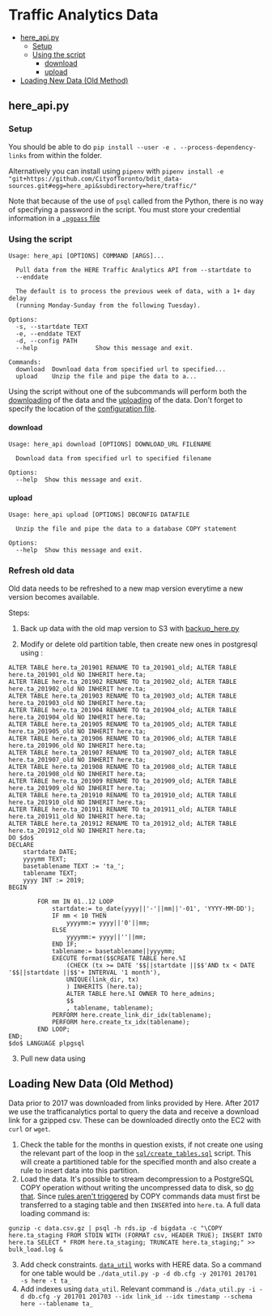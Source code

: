 # Traffic Analytics Data

- [here_api.py](#here_apipy)
  - [Setup](#setup)
  - [Using the script](#using-the-script)
    - [download](#download)
    - [upload](#upload)
- [Loading New Data (Old Method)](#loading-new-data-old-method)

## here_api.py

### Setup

You should be able to do `pip install --user -e . --process-dependency-links` from within the folder.

Alternatively you can install using `pipenv` with `pipenv install -e "git+https://github.com/CityofToronto/bdit_data-sources.git#egg=here_api&subdirectory=here/traffic/"`

Note that because of the use of `psql` called from the Python, there is no way of specifying a password in the script. You must store your credential information in a [`.pgpass` file](https://www.postgresql.org/docs/current/static/libpq-pgpass.html)

### Using the script

```shell
Usage: here_api [OPTIONS] COMMAND [ARGS]...

  Pull data from the HERE Traffic Analytics API from --startdate to
  --enddate

  The default is to process the previous week of data, with a 1+ day delay
  (running Monday-Sunday from the following Tuesday).

Options:
  -s, --startdate TEXT
  -e, --enddate TEXT
  -d, --config PATH
  --help                Show this message and exit.

Commands:
  download  Download data from specified url to specified...
  upload    Unzip the file and pipe the data to a...
```

Using the script without one of the subcommands will perform both the [downloading](#download) of the data and the [uploading](#upload) of the data. Don't forget to specify the location of the [configuration file](sample.cfg).

#### download

```shell
Usage: here_api download [OPTIONS] DOWNLOAD_URL FILENAME

  Download data from specified url to specified filename

Options:
  --help  Show this message and exit.
```

#### upload

```shell
Usage: here_api upload [OPTIONS] DBCONFIG DATAFILE

  Unzip the file and pipe the data to a database COPY statement

Options:
  --help  Show this message and exit.
```

### Refresh old data

Old data needs to be refreshed to a new map version everytime a new version becomes available. 

Steps:
1) Back up data with the old map version to S3 with [backup_here.py](backup_here.py) 

2) Modify or delete old partition table, then create new ones in postgresql using :
```
ALTER TABLE here.ta_201901 RENAME TO ta_201901_old; ALTER TABLE here.ta_201901_old NO INHERIT here.ta;
ALTER TABLE here.ta_201902 RENAME TO ta_201902_old; ALTER TABLE here.ta_201902_old NO INHERIT here.ta;
ALTER TABLE here.ta_201903 RENAME TO ta_201903_old; ALTER TABLE here.ta_201903_old NO INHERIT here.ta;
ALTER TABLE here.ta_201904 RENAME TO ta_201904_old; ALTER TABLE here.ta_201904_old NO INHERIT here.ta;
ALTER TABLE here.ta_201905 RENAME TO ta_201905_old; ALTER TABLE here.ta_201905_old NO INHERIT here.ta;
ALTER TABLE here.ta_201906 RENAME TO ta_201906_old; ALTER TABLE here.ta_201906_old NO INHERIT here.ta;
ALTER TABLE here.ta_201907 RENAME TO ta_201907_old; ALTER TABLE here.ta_201907_old NO INHERIT here.ta;
ALTER TABLE here.ta_201908 RENAME TO ta_201908_old; ALTER TABLE here.ta_201908_old NO INHERIT here.ta;
ALTER TABLE here.ta_201909 RENAME TO ta_201909_old; ALTER TABLE here.ta_201909_old NO INHERIT here.ta;
ALTER TABLE here.ta_201910 RENAME TO ta_201910_old; ALTER TABLE here.ta_201910_old NO INHERIT here.ta;
ALTER TABLE here.ta_201911 RENAME TO ta_201911_old; ALTER TABLE here.ta_201911_old NO INHERIT here.ta;
ALTER TABLE here.ta_201912 RENAME TO ta_201912_old; ALTER TABLE here.ta_201912_old NO INHERIT here.ta;
DO $do$
DECLARE
	startdate DATE;
	yyyymm TEXT;
	basetablename TEXT := 'ta_';
	tablename TEXT;
	yyyy INT := 2019;
BEGIN

		FOR mm IN 01..12 LOOP
			startdate:= to_date(yyyy||'-'||mm||'-01', 'YYYY-MM-DD');
			IF mm < 10 THEN
				yyyymm:= yyyy||'0'||mm;
			ELSE
				yyyymm:= yyyy||''||mm;
			END IF;
			tablename:= basetablename||yyyymm;
			EXECUTE format($$CREATE TABLE here.%I 
				(CHECK (tx >= DATE '$$||startdate ||$$'AND tx < DATE '$$||startdate ||$$'+ INTERVAL '1 month'),
				UNIQUE(link_dir, tx)
				) INHERITS (here.ta);
				ALTER TABLE here.%I OWNER TO here_admins;
				$$
				, tablename, tablename);
			PERFORM here.create_link_dir_idx(tablename);
			PERFORM here.create_tx_idx(tablename);
		END LOOP;
END;
$do$ LANGUAGE plpgsql
```
3. Pull new data using 


## Loading New Data (Old Method)

Data prior to 2017 was downloaded from links provided by Here. After 2017 we use the trafficanalytics portal to query the data and receive a download link for a gzipped csv. These can be downloaded directly onto the EC2 with `curl` or `wget`.

1. Check the table for the months in question exists, if not create one using the relevant part of the loop in the [`sql/create_tables.sql`](sql/create_tables.sql) script. This will create a partitioned table for the specified month and also create a rule to insert data into this partition.
2. Load the data. It's possible to stream decompression to a PostgreSQL COPY operation without writing the uncompressed data to disk, so [do that](https://github.com/CityofToronto/bdit_team_wiki/wiki/PostgreSQL#copying-from-compressed-files). Since [rules aren't triggered](https://github.com/CityofToronto/bdit_team_wiki/wiki/PostgreSQL#table-partitioning) by COPY commands data must first be transferred to a staging table and then `INSERT`ed into `here.ta`. A full data loading command is:
```shell
gunzip -c data.csv.gz | psql -h rds.ip -d bigdata -c "\COPY here.ta_staging FROM STDIN WITH (FORMAT csv, HEADER TRUE); INSERT INTO here.ta SELECT * FROM here.ta_staging; TRUNCATE here.ta_staging;" >> bulk_load.log &
```

3. Add check constraints. [`data_util`](../../data_util) works with HERE data. So a command for one table would be `./data_util.py -p -d db.cfg -y 201701 201701 -s here -t ta_`
4. Add indexes using `data_util`. Relevant command is `./data_util.py -i -d db.cfg -y 201701 201703 --idx link_id --idx timestamp --schema here --tablename ta_`
